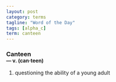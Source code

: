 ```yaml
---
layout: post
category: terms
tagline: "Word of the Day"
tags: [alpha_c]
term: canteen
---
```


<h3>Canteen<br/> <small>&mdash; v. (can<span>&middot;</span>teen)</small></h3>
<p><ol><li>questioning the ability of a young adult</li>
</ol></p>
